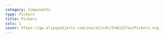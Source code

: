 ```yaml
---
category: Components
type: Pickers
title: Pickers
cols: 1
cover: https://gw.alipayobjects.com/zos/alicdn/5rWLU27so/Pickers.svg
---
```


